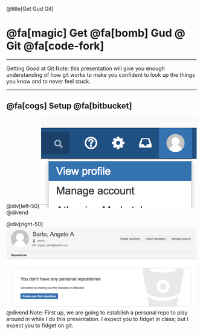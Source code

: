 @title[Get Gud Git]
# @fa[magic] Get  @fa[bomb] Gud  @ Git @fa[code-fork]
---
Getting Good at Git
Note:
this presentation will give you enough understanding of how git works to make you confident to look up the things you know and to never feel stuck.

---
## @fa[cogs] Setup @fa[bitbucket]
@div[left-50]
![profile](./img/profile1.png)
@divend

@div[right-50]
![profile2](./img/profile2.png)
@divend
Note:
First up, we are going to establish a personal repo to play around in while I do this presentation.  I expect you to fidget in class; but I expect you to fidget on git.

